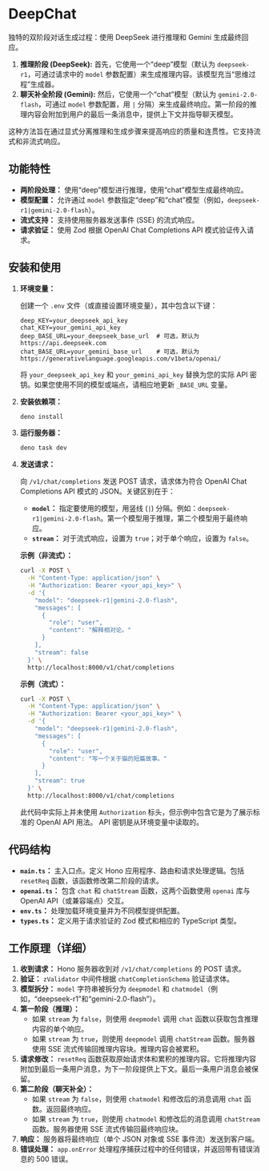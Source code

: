 # DeepChat

独特的双阶段对话生成过程：使用 DeepSeek 进行推理和 Gemini 生成最终回应。

1. **推理阶段 (DeepSeek):** 首先，它使用一个“deep”模型（默认为
   `deepseek-r1`，可通过请求中的 `model`
   参数配置）来生成推理内容。该模型充当“思维过程”生成器。
2. **聊天补全阶段 (Gemini):** 然后，它使用一个“chat”模型（默认为
   `gemini-2.0-flash`，可通过 `model` 参数配置，用 `|`
   分隔）来生成最终响应。第一阶段的推理内容会附加到用户的最后一条消息中，提供上下文并指导聊天模型。

这种方法旨在通过显式分离推理和生成步骤来提高响应的质量和连贯性。它支持流式和非流式响应。

## 功能特性

- **两阶段处理：** 使用“deep”模型进行推理，使用“chat”模型生成最终响应。
- **模型配置：** 允许通过 `model`
  参数指定“deep”和“chat”模型（例如，`deepseek-r1|gemini-2.0-flash`）。
- **流式支持：** 支持使用服务器发送事件 (SSE) 的流式响应。
- **请求验证：** 使用 Zod 根据 OpenAI Chat Completions API 模式验证传入请求。

## 安装和使用

1. **环境变量：**

   创建一个 `.env` 文件（或直接设置环境变量），其中包含以下键：

   ```
   deep_KEY=your_deepseek_api_key
   chat_KEY=your_gemini_api_key
   deep_BASE_URL=your_deepseek_base_url  # 可选，默认为 https://api.deepseek.com
   chat_BASE_URL=your_gemini_base_url    # 可选，默认为 https://generativelanguage.googleapis.com/v1beta/openai/
   ```

   将 `your_deepseek_api_key` 和 `your_gemini_api_key` 替换为您的实际 API
   密钥。如果您使用不同的模型或端点，请相应地更新 `_BASE_URL` 变量。

2. **安装依赖项：**

   ```bash
   deno install
   ```

3. **运行服务器：**

   ```bash
   deno task dev
   ```

4. **发送请求：**

   向 `/v1/chat/completions` 发送 POST 请求，请求体为符合 OpenAI Chat
   Completions API 模式的 JSON。关键区别在于：

   - **`model`：** 指定要使用的模型，用竖线 (`|`)
     分隔。例如：`deepseek-r1|gemini-2.0-flash`。第一个模型用于推理，第二个模型用于最终响应。
   - **`stream`：** 对于流式响应，设置为 `true`；对于单个响应，设置为 `false`。

   **示例（非流式）：**

   ```bash
   curl -X POST \
     -H "Content-Type: application/json" \
     -H "Authorization: Bearer <your_api_key>" \
     -d '{
       "model": "deepseek-r1|gemini-2.0-flash",
       "messages": [
         {
           "role": "user",
           "content": "解释相对论。"
         }
       ],
       "stream": false
     }' \
     http://localhost:8000/v1/chat/completions
   ```

   **示例（流式）：**

   ```bash
   curl -X POST \
     -H "Content-Type: application/json" \
     -H "Authorization: Bearer <your_api_key>" \
     -d '{
       "model": "deepseek-r1|gemini-2.0-flash",
       "messages": [
         {
           "role": "user",
           "content": "写一个关于猫的短篇故事。"
         }
       ],
       "stream": true
     }' \
     http://localhost:8000/v1/chat/completions
   ```
   此代码中实际上并未使用 `Authorization` 标头，但示例中包含它是为了展示标准的
   OpenAI API 用法。 API 密钥是从环境变量中读取的。

## 代码结构

- **`main.ts`：** 主入口点。定义 Hono 应用程序、路由和请求处理逻辑。包括
  `resetReq` 函数，该函数修改第二阶段的请求。
- **`openai.ts`：** 包含 `chat` 和 `chatStream` 函数，这两个函数使用 `openai`
  库与 OpenAI API（或兼容端点）交互。
- **`env.ts`：** 处理加载环境变量并为不同模型提供配置。
- **`types.ts`：** 定义用于请求验证的 Zod 模式和相应的 TypeScript 类型。

## 工作原理（详细）

1. **收到请求：** Hono 服务器收到对 `/v1/chat/completions` 的 POST 请求。
2. **验证：** `zValidator` 中间件根据 `chatCompletionSchema` 验证请求体。
3. **模型拆分：** `model` 字符串被拆分为 `deepmodel` 和
   `chatmodel`（例如，“deepseek-r1”和“gemini-2.0-flash”）。
4. **第一阶段（推理）：**
   - 如果 `stream` 为 `false`，则使用 `deepmodel` 调用 `chat`
     函数以获取包含推理内容的单个响应。
   - 如果 `stream` 为 `true`，则使用 `deepmodel` 调用 `chatStream`
     函数。服务器使用 SSE 流式传输回推理内容块。推理内容会被累积。
5. **请求修改：** `resetReq`
   函数获取原始请求体和累积的推理内容。它将推理内容附加到最后一条用户消息，为下一阶段提供上下文。最后一条用户消息会被保留。
6. **第二阶段（聊天补全）：**
   - 如果 `stream` 为 `false`，则使用 `chatmodel` 和修改后的消息调用 `chat`
     函数。返回最终响应。
   - 如果 `stream` 为 `true`，则使用 `chatmodel` 和修改后的消息调用 `chatStream`
     函数。服务器使用 SSE 流式传输回最终响应块。
7. **响应：** 服务器将最终响应（单个 JSON 对象或 SSE 事件流）发送到客户端。
8. **错误处理：** `app.onError`
   处理程序捕获过程中的任何错误，并返回带有错误消息的 500 错误。
